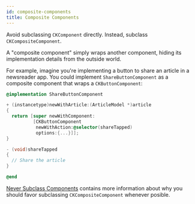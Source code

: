 ```yaml
---
id: composite-components
title: Composite Components
---
```


Avoid subclassing `CKComponent` directly. Instead, subclass `CKCompositeComponent`.

A "composite component" simply wraps another component, hiding its implementation details from the outside world.

For example, imagine you're implementing a button to share an article in a newsreader app. You could implement `ShareButtonComponent` as a composite component that wraps a `CKButtonComponent`:

```objectivec
@implementation ShareButtonComponent

+ (instancetype)newWithArticle:(ArticleModel *)article
{
  return [super newWithComponent:
          [CKButtonComponent
           newWithAction:@selector(shareTapped)
           options:{...}]];
}

- (void)shareTapped
{
  // Share the article
}

@end
```

[Never Subclass Components](never-subclass-components.html) contains more information about why you should favor subclassing `CKCompositeComponent` whenever posible.
